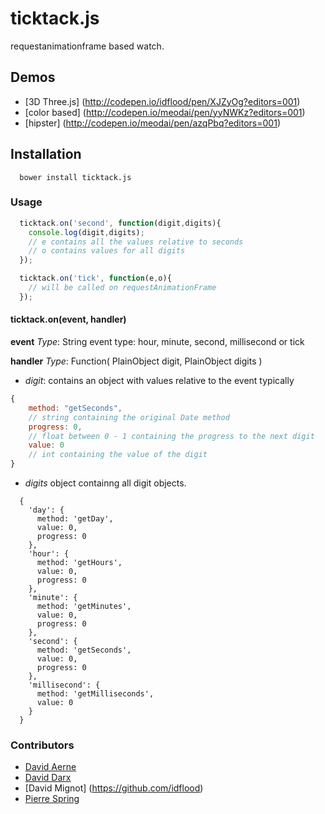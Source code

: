 ticktack.js
=============

requestanimationframe based watch.

## Demos

- [3D Three.js] (http://codepen.io/idflood/pen/XJZyOg?editors=001)
- [color based] (http://codepen.io/meodai/pen/yyNWKz?editors=001)
- [hipster] (http://codepen.io/meodai/pen/azqPbq?editors=001)

## Installation

```
  bower install ticktack.js
```

### Usage

```javascript
  ticktack.on('second', function(digit,digits){
    console.log(digit,digits);
    // e contains all the values relative to seconds
    // o contains values for all digits
  });

  ticktack.on('tick', function(e,o){
    // will be called on requestAnimationFrame
  });

```

#### ticktack.on(event, handler)

**event**
*Type*: String
event type: hour, minute, second, millisecond or tick

**handler**
*Type*: Function( PlainObject digit, PlainObject digits )
- *digit*: contains an object with values relative to the event typically
```javascript
{
	method: "getSeconds",
    // string containing the original Date method
    progress: 0,
    // float between 0 - 1 containing the progress to the next digit
    value: 0
    // int containing the value of the digit
}
```

- *digits* object containng all digit objects.
```javascriot
  {
    'day': {
      method: 'getDay',
      value: 0,
      progress: 0
    },
    'hour': {
      method: 'getHours',
      value: 0,
      progress: 0
    },
    'minute': {
      method: 'getMinutes',
      value: 0,
      progress: 0
    },
    'second': {
      method: 'getSeconds',
      value: 0,
      progress: 0
    },
    'millisecond': {
      method: 'getMilliseconds',
      value: 0
    }
  }
```

### Contributors
- [David Aerne](https://github.com/meodai/)
- [David Darx](http://www.daviddarx.com/)
- [David Mignot] (https://github.com/idflood)
- [Pierre Spring](https://github.com/caillou)


